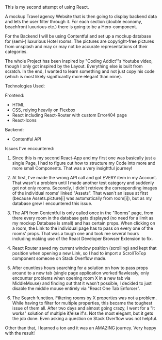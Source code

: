 This is my second attempt of using React.

A mockup Travel agency Website that is then going to display backend data and lets the user filter through it.
For each section (double economy, beachfront luxurious etc.) there is going to be a Hero-component.

For the Backend I will be using Contentful and set up a mockup database for (semi-) luxurious Hotel rooms.
The pictures are copyright-free pictures from unsplash and may or may not be accurate representations of their categories.

The whole Project has been inspired by "Coding Addict"'s Youtube video, though I only got inspired by the Layout. Everything else is built from scratch. 
In the end, I wanted to learn something and not just copy his code (which is most likely significantly more elegant than mine).


Technologies Used:

Frontend:
- HTML 
- CSS, relying heavily on Flexbox
- React including React-Router with custom Error404 page
- React-Icons

Backend: 
- Contentful API


Issues I've encountered:
1. Since this is my second React-App and my first one was basically just a single Page, I had to figure out how to structure my Code into more and more small Components. That was a very insightful journey!

2. At first, I've made the wrong API call and got EVERY item in my Account. That wasn't a problem until I made another test category and suddenly got not only rooms. 
Secondly, I didn't retrieve the corresponding images of the individual rooms' linked "Assets". That wasn't an issue at first (because Assets.picture[i] was automatically from room[i]), but as my database grew I encountered this issue.

3. The API from Contentful is only called once in the "Rooms" page,
from there every room in the database gets displayed (no need for a limit as my mockup Database is small) and has certain props.
When clicking on a room, the Link to the individual page has to pass on every one of the rooms' props. That was a tough one and took me several hours including making use of the React Developer Browser Extension to fix.

4. React Router saved my current window position (scrolling) and kept that position when opening a new Link, so I had to import a ScrollToTop component someone on Stack Overflow made.

5. After countless hours searching for a solution on how to pass props around to a new tab (single page application worked flawlessly, only encounter problems when opening room X in a new tab via MiddleMouse) and finding out that it wasn't possible, I decided to just disable the middle mouse entirely via "React One Tab Enforcer".

6. The Search function. Filtering rooms by X properties was not a problem. While having to filter for multiple properties, this became the toughest issue of them all. After two days and almost going crazy, I went for a "it works" solution of multiple if/else if's. Not the most elegant, but it gets the job done. Even asking a question on Stack Overflow was not helpful.

Other than that, I learned a ton and it was an AMAZING journey. Very happy with the result!